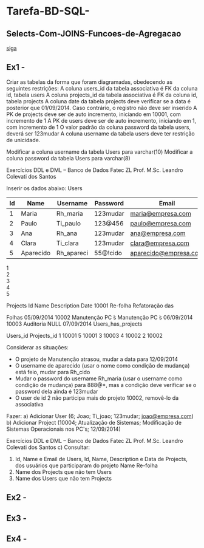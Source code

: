 # Tarefa-BD-SQL-

## Selects-Com-JOINS-Funcoes-de-Agregacao

[siga](https://siga.cps.sp.gov.br/aluno/login.aspx)

## Ex1 - 

Criar as tabelas da forma que foram diagramadas, obedecendo as seguintes restrições:
A coluna users_id da tabela associativa é FK da coluna id, tabela users
A coluna projects_id da tabela associativa é FK da coluna id, tabela projects
A coluna date da tabela projects deve verificar se a data é posterior que 01/09/2014.
Caso contrário, o registro não deve ser inserido
A PK de projects deve ser de auto incremento, iniciando em 10001, com incremento de
1
A PK de users deve ser de auto incremento, iniciando em 1, com incremento de 1
O valor padrão da coluna password da tabela users, deverá ser 123mudar
A coluna username da tabela users deve ter restrição de unicidade.

Modificar a coluna username da tabela Users para varchar(10)
Modificar a coluna password da tabela Users para varchar(8)

Exercícios DDL e DML – Banco de Dados Fatec ZL
Prof. M.Sc. Leandro Colevati dos Santos

Inserir os dados abaixo:
Users

| Id            | Name          |   Username    | Password      |  Email               |
| ------------- | ------------- | ------------- | ------------- | -------------------- |
| 1             | Maria         | Rh_maria      | 123mudar      |maria@empresa.com     |
| 2             | Paulo         | Ti_paulo      | 123@456       |paulo@empresa.com     |
| 3             | Ana           | Rh_ana        | 123mudar      |ana@empresa.com       |
| 4             | Clara         | Ti_clara      | 123mudar      |clara@empresa.com     |
| 5             | Aparecido     | Rh_apareci    | 55@!cido      |aparecido@empresa.com |


    
1    
2    
3    
4    
5    

Projects
Id Name Description Date
10001 Re-folha Refatoração das

Folhas
05/09/2014
10002 Manutenção PC ́s Manutenção PC ́s 06/09/2014
10003 Auditoria NULL 07/09/2014
Users_has_projects

Users_id Projects_id
1 10001
5 10001
3 10003
4 10002
2 10002

Considerar as situações:
- O projeto de Manutenção atrasou, mudar a data para 12/09/2014
- O username de aparecido (usar o nome como condição de mudança) está feio, mudar para
Rh_cido
- Mudar o password do username Rh_maria (usar o username como condição de mudança)
para 888@*, mas a condição deve verificar se o password dela ainda é 123mudar
- O user de id 2 não participa mais do projeto 10002, removê-lo da associativa

Fazer:
a) Adicionar User
(6; Joao; Ti_joao; 123mudar; joao@empresa.com)
b) Adicionar Project
(10004; Atualização de Sistemas; Modificação de Sistemas Operacionais nos PC's; 12/09/2014)

Exercícios DDL e DML – Banco de Dados Fatec ZL
Prof. M.Sc. Leandro Colevati dos Santos
c) Consultar:
1) Id, Name e Email de Users, Id, Name, Description e Data de Projects, dos usuários que
participaram do projeto Name Re-folha
2) Name dos Projects que não tem Users
3) Name dos Users que não tem Projects

## Ex2 - 

## Ex3 - 

## Ex4 - 


<!---
![image](https://github.com/JonathanOliveiraCustodio/Tarefa-BD-SQL-Selects-Com-JOINS-Funcoes-de-Agregacao/assets/126304158/1069c7ca-c764-49df-b7e9-85582332c870)
--->

